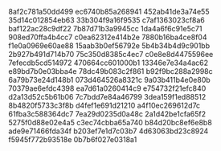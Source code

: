 8af2c781a50dd499
ec6740b85a268941
452ab41de3a74e55
35d14c012854eb63
33b304f9a16f9535
c7af1363023cf8a6
baf122ac28c9df22
7b87d71b3a9945cc
1da4a6f6c91e5c71
908ed70ffa4b4cc7
c0ea62312e414b2e
7880b16ba4ce8f04
f1e0a0969e60ae88
15aab3b0ef56792e
5b4b34b4d9c901bb
2b927b491d714b70
75c350d8385c4ec7
c0e8e8d4475596ee
7efecdb5cd514972
470664cc601000b1
13346e7e34a4ac62
e89bd7b0e03bba4e
78dc49b083c2f861
b92f9bc288a2998c
6a79b73e24d148b1
073d464526a8321c
9a03b411b4e0e80b
70379ae6efdc4398
ea7d61a0260414c9
e754732f21efc840
d2a13d52c5b61b06
7c7bdd7e84a46799
3dea159f1ed88512
8b4820f5733c3f8b
d4fef1e691d21210
a4f10ec269612d7c
61fba3c588364dc7
7ea29d0235d0a48c
2a1d42be1cfa65f2
5275f0d88e02e4a5
c3ec74cbba65a740
b84d20bc8ef6e8b8
ade9e71466fda34f
b203ef7e1d7c03b7
4d63063bd23c8924
f5945f772b93518e
0b7b6f027e0318a1
